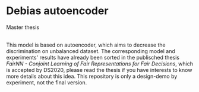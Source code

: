# Debias autoencoder
Master thesis<br><br>

This model is based on autoencoder, which aims to decrease the discrimination on unbalanced dataset. The corresponding model and experiments' results have already been sorted in the publisched thesis *FairNN - Conjoint Learning of Fair Representations for Fair Decisions*, which is accepted by DS2020, please read the thesis if you have interests to know more details about this idea. This repository is only a design-demo by experiment, not the final version.


